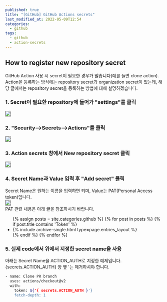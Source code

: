 ```yaml
---
published: true
title: "[GitHub] GitHub Actions secrets"
last_modified_at: 2022-05-09T12:54
categories:
  - github
tags:
  - github
  - action-secrets
---
```


## How to register new repository secret
GitHub Action 사용 시 secret이 필요한 경우가 많습니다(예를 들면 clone action). Action을 등록하는 방식에는 repository secret과 organization secret이 있는데, 해당 글에서는 repository secret을 등록하는 방법에 대해 설명하겠습니다.

### 1. Secret이 필요한 repository에 들어가 "settings"를 클릭
<img src="https://user-images.githubusercontent.com/90759236/167338413-16bdfe8a-954f-44d9-bae7-1e45ff6aa894.png" style="border: 1px solid grey">

### 2. "Security-->Secrets-->Actions"를 클릭
<img src="https://user-images.githubusercontent.com/90759236/167338458-6357784f-18cf-45a0-8f16-2ea99ee38ed5.png" style="border: 1px solid grey">

### 3. Action secrets 창에서 New repository secret 클릭
<img src="https://user-images.githubusercontent.com/90759236/167338495-62d746a3-0246-48cd-b9ab-0e9c7df4dbc0.png" style="border: 1px solid grey">

### 4. Secret Name과 Value 입력 후 "Add secret" 클릭
Secret Name은 원하는 이름을 입력하면 되며, Value는 PAT(Personal Access token)입니다.<br>
<img src="https://user-images.githubusercontent.com/90759236/167338507-de76ce81-a158-41a3-9f0b-acdfb8961ad1.png" style="border: 1px solid grey">
<br>PAT 관련 내용은 아래 글을 참조하시기 바랍니다.<br>

<ul>
  {% assign posts = site.categories.github %}
  {% for post in posts %}
    {% if post.title contains 'Token' %}
      <li>{% include archive-single.html type=page.entries_layout %}</li>
    {% endif %} 
  {% endfor %}
</ul>

### 5. 실제 code에서 위에서 지정한 secret name을 사용
아래는 Secret Name을 ACTION_AUTH로 지정한 예제입니다. {secrets.ACTION_AUTH} 양 옆 '는 제거하셔야 합니다.
```sh
- name: Clone PR branch
  uses: actions/checkout@v2
  with:
    token: ${'{ secrets.ACTION_AUTH }'}
    fetch-depth: 1
```